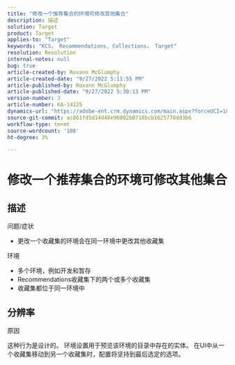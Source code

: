 ```yaml
---
title: "修改一个推荐集合的环境可修改其他集合"
description: 描述
solution: Target
product: Target
applies-to: "Target"
keywords: "KCS， Recommendations, Collections， Target"
resolution: Resolution
internal-notes: null
bug: true
article-created-by: Roxann McGlumphy
article-created-date: "9/27/2022 5:11:55 PM"
article-published-by: Roxann McGlumphy
article-published-date: "9/27/2022 5:30:13 PM"
version-number: 3
article-number: KA-14125
dynamics-url: "https://adobe-ent.crm.dynamics.com/main.aspx?forceUCI=1&pagetype=entityrecord&etn=knowledgearticle&id=0196a277-873e-ed11-9db1-00224808613b"
source-git-commit: ac861fd5d14d48e96002b0718bcb1625778dd3b6
workflow-type: tm+mt
source-wordcount: '108'
ht-degree: 3%

---
```


# 修改一个推荐集合的环境可修改其他集合

## 描述

问题/症状<br>
- 更改一个收藏集的环境会在同一环境中更改其他收藏集



环境
- 多个环境，例如开发和暂存
- Recommendations收藏集下的两个或多个收藏集
- 收藏集都位于同一环境中



## 分辨率


原因

这种行为是设计的。 环境设置用于预览该环境的目录中存在的实体。 在UI中从一个收藏集移动到另一个收藏集时，配置将坚持到最后选定的选项。

